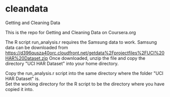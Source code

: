 cleandata
=========

Getting and Cleaning Data

This is the repo for Getting and Cleaning Data on Coursera.org

The R script run_analysis.r requires the Samsung data to work. 
Samsung data can be downloaded from https://d396qusza40orc.cloudfront.net/getdata%2Fprojectfiles%2FUCI%20HAR%20Dataset.zip 
Once downloaded, unzip the file and copy the directory "UCI HAR Dataset" into your home directory.

Copy the run_analysis.r script into the same directory where the folder "UCI HAR Dataset" is.  
Set the working directory for the R script to be the directory where you have copied it into.   
